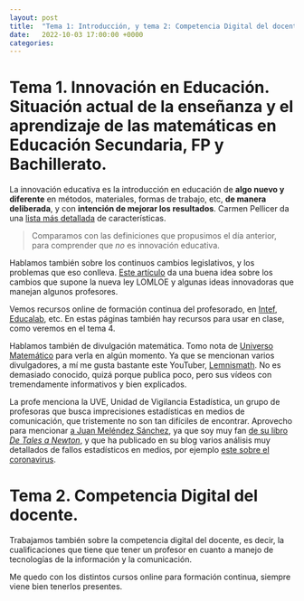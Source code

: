 ```yaml
---
layout: post
title:  "Tema 1: Introducción, y tema 2: Competencia Digital del docente"
date:   2022-10-03 17:00:00 +0000
categories:
---
```

# Tema 1. Innovación en Educación. Situación actual de la enseñanza y el aprendizaje de las matemáticas en Educación Secundaria, FP y Bachillerato.

La innovación educativa es la introducción en educación de **algo nuevo y diferente** en métodos, materiales, formas de trabajo, etc, **de manera deliberada**, y con **intención de mejorar los resultados**. Carmen Pellicer da una [lista más detallada](http://www.porlainnovacioneducativa.es/?p=1857) de características.

> Comparamos con las definiciones que propusimos el día anterior, para comprender que _no_ es innovación educativa.

Hablamos también sobre los continuos cambios legislativos, y los problemas que eso conlleva. [Este artículo](https://www.magisnet.com/2022/08/las-matematicas-que-vienen/) da una buena idea sobre los cambios que supone la nueva ley LOMLOE y algunas ideas innovadoras que manejan algunos profesores.

Vemos recursos online de formación continua del profesorado, en [Intef](https://intef.es/), [Educalab](http://educalab.es/intef/formacion/formacion-en-red/materiales-cursos-autoformacion), etc. En estas páginas también hay recursos para usar en clase, como veremos en el tema 4.

Hablamos también de divulgación matemática. Tomo nota de [Universo Matemático](https://www.rtve.es/play/videos/universo-matematico/) para verla en algún momento. Ya que se mencionan varios divulgadores, a mí me gusta bastante este YouTuber, [Lemnismath](https://www.youtube.com/channel/UC-ihtKdODqNE7iPISJD3DnA). No es demasiado conocido, quizá porque publica poco, pero sus vídeos con tremendamente informativos y bien explicados.

La profe menciona la UVE, Unidad de Vigilancia Estadística, un grupo de profesoras que busca imprecisiones estadísticas en medios de comunicación, que tristemente no son tan difíciles de encontrar. Aprovecho para mencionar [a Juan Meléndez Sánchez](https://detalesanewton.wordpress.com/), ya que soy muy fan [de su libro _De Tales a Newton_](https://detalesanewton.wordpress.com/acerca-de/), y que ha publicado en su blog varios análisis muy detallados de fallos estadísticos en medios, por ejemplo [este sobre el coronavirus](https://detalesanewton.wordpress.com/2020/04/09/virus-mapas-y-urnas/).

# Tema 2. Competencia Digital del docente.

Trabajamos también sobre la competencia digital del docente, es decir, la cualificaciones que tiene que tener un profesor en cuanto a manejo de tecnologías de la información y la comunicación.

Me quedo con los distintos cursos online para formación continua, siempre viene bien tenerlos presentes.
